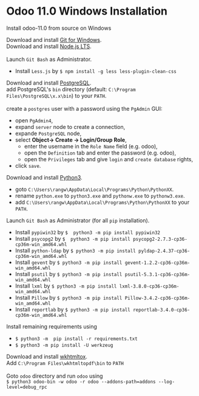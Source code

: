 # Odoo 11.0 Windows Installation
Install odoo-11.0 from source on Windows

Download and install [Git for Windows](https://git-scm.com/download/win).<br />
Download and install [Node.js LTS](https://nodejs.org/en/download/).<br />
<br />
Launch `Git Bash` as Administrator.
 * Install `Less.js` by `$ npm install -g less less-plugin-clean-css`

Download and install [PostgreSQL](https://www.enterprisedb.com/downloads/postgres-postgresql-downloads).<br />
add PostgreSQL's `bin` directory (default: `C:\Program Files\PostgreSQL\x.x\bin`) to your `PATH`.<br />
<br />
create a `postgres` user with a password using the `PgAdmin` GUI:<br />
 * open `PgAdmin4`,
 * expand `server` node to create a connection,
 * expande `PostgreSQL` node,
 * select **Object-> Create -> Login/Group Role**,
    * enter the username in the `Role Name` field (e.g. odoo),
    * open the `Definition` tab and enter the password (e.g. odoo),
    * open the `Privileges` tab and give `login` and `create database` rights,
 * click `save`.

Download and install <a href="https://www.python.org/downloads/">Python3</a>.<br />
 * goto `C:\Users\rangw\AppData\Local\Programs\Python\PythonXX`.<br />
 * rename `python.exe` to `python3.exe` and `pythonw.exe` to `pythonw3.exe`.<br />
 * add `C:\Users\rangw\AppData\Local\Programs\Python\PythonXX` to your `PATH`.<br />

Launch `Git Bash` as Administrator (for all `pip` installation).<br />
 * Install `pypiwin32` by `$  python3 -m pip install pypiwin32`
 * Install `psycopg2` by `$  python3 -m pip install psycopg2-2.7.3-cp36-cp36m-win_amd64.whl`
 * Install `python-ldap` by `$ python3 -m pip install pyldap-2.4.37-cp36-cp36m-win_amd64.whl`
 * Install `gevent` by `$ python3 -m pip install gevent-1.2.2-cp36-cp36m-win_amd64.whl`
 * Install `psutil` by `$ python3 -m pip install psutil-5.3.1-cp36-cp36m-win_amd64.whl`
 * Install `lxml` by `$ python3 -m pip install lxml-3.8.0-cp36-cp36m-win_amd64.whl`
 * Install `Pillow` by `$ python3 -m pip install Pillow-3.4.2-cp36-cp36m-win_amd64.whl`
 * Install `reportlab` by `$ python3 -m pip install reportlab-3.4.0-cp36-cp36m-win_amd64.whl`

Install remaining requirements using
 * `$ python3 -m  pip install -r requirements.txt`
 * `$ python3 -m pip install -U werkzeug`

Download and install [wkhtmltox](https://wkhtmltopdf.org/downloads.html).<br />
Add `C:\Program Files\wkhtmltopdf\bin` to `PATH`<br />
<br />
Goto `odoo` directory and run `odoo` using<br />
`$ python3 odoo-bin -w odoo -r odoo --addons-path=addons --log-level=debug_rpc`<br />
